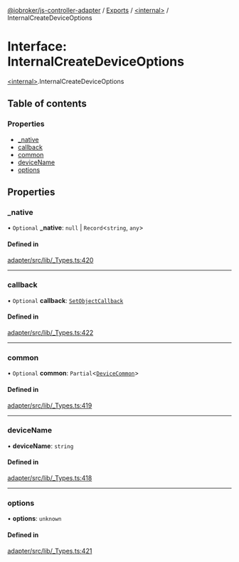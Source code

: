 [@iobroker/js-controller-adapter](../README.md) / [Exports](../modules.md) / [\<internal\>](../modules/internal_.md) / InternalCreateDeviceOptions

# Interface: InternalCreateDeviceOptions

[\<internal\>](../modules/internal_.md).InternalCreateDeviceOptions

## Table of contents

### Properties

- [\_native](internal_.InternalCreateDeviceOptions.md#_native)
- [callback](internal_.InternalCreateDeviceOptions.md#callback)
- [common](internal_.InternalCreateDeviceOptions.md#common)
- [deviceName](internal_.InternalCreateDeviceOptions.md#devicename)
- [options](internal_.InternalCreateDeviceOptions.md#options)

## Properties

### \_native

• `Optional` **\_native**: ``null`` \| `Record`\<`string`, `any`\>

#### Defined in

[adapter/src/lib/_Types.ts:420](https://github.com/ioBroker/ioBroker.js-controller/blob/d90cc88495da0c4a98b36c616636219f6ee5b9a0/packages/adapter/src/lib/_Types.ts#L420)

___

### callback

• `Optional` **callback**: [`SetObjectCallback`](../modules/internal_.md#setobjectcallback)

#### Defined in

[adapter/src/lib/_Types.ts:422](https://github.com/ioBroker/ioBroker.js-controller/blob/d90cc88495da0c4a98b36c616636219f6ee5b9a0/packages/adapter/src/lib/_Types.ts#L422)

___

### common

• `Optional` **common**: `Partial`\<[`DeviceCommon`](internal_.DeviceCommon.md)\>

#### Defined in

[adapter/src/lib/_Types.ts:419](https://github.com/ioBroker/ioBroker.js-controller/blob/d90cc88495da0c4a98b36c616636219f6ee5b9a0/packages/adapter/src/lib/_Types.ts#L419)

___

### deviceName

• **deviceName**: `string`

#### Defined in

[adapter/src/lib/_Types.ts:418](https://github.com/ioBroker/ioBroker.js-controller/blob/d90cc88495da0c4a98b36c616636219f6ee5b9a0/packages/adapter/src/lib/_Types.ts#L418)

___

### options

• **options**: `unknown`

#### Defined in

[adapter/src/lib/_Types.ts:421](https://github.com/ioBroker/ioBroker.js-controller/blob/d90cc88495da0c4a98b36c616636219f6ee5b9a0/packages/adapter/src/lib/_Types.ts#L421)
